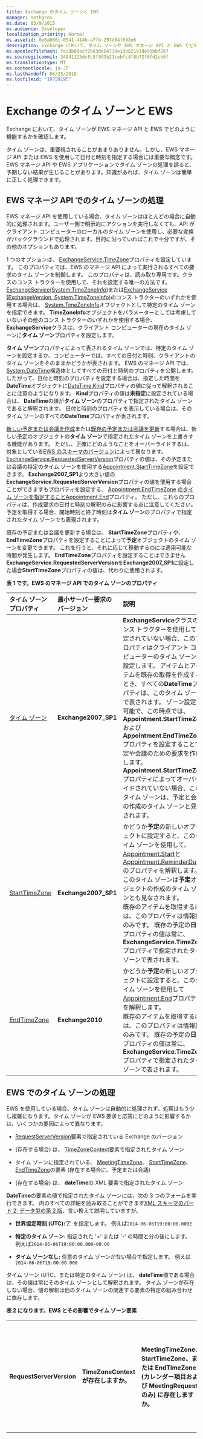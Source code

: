 ```yaml
---
title: Exchange のタイム ゾーンと EWS
manager: sethgros
ms.date: 03/9/2015
ms.audience: Developer
localization_priority: Normal
ms.assetid: 0e0a666c-0541-414b-a7fb-297d94f692e6
description: Exchange において、タイム ゾーンが EWS マネージ API と EWS でどのように機能するかを確認します。
ms.openlocfilehash: fcc8b00acf2b63de04718e13b82191de95bbf2b7
ms.sourcegitcommit: 34041125dc8c5f993b21cebfc4f8b72f0fd2cb6f
ms.translationtype: MT
ms.contentlocale: ja-JP
ms.lasthandoff: 06/25/2018
ms.locfileid: "19759195"
---
```

# <a name="time-zones-and-ews-in-exchange"></a>Exchange のタイム ゾーンと EWS

Exchange において、タイム ゾーンが EWS マネージ API と EWS でどのように機能するかを確認します。
  
タイム ゾーンは、重要視されることがあまりありません。しかし、EWS マネージ API または EWS を使用して日付と時刻を指定する場合には重要な概念です。EWS マネージ API や EWS アプリケーションでタイム ゾーンの処理を誤ると、予期しない結果が生じることがあります。知識があれば、タイム ゾーンは簡単に正しく処理できます。
  
## <a name="handling-time-zones-in-the-ews-managed-api"></a>EWS マネージ API でのタイム ゾーンの処理

EWS マネージ API を使用している場合、タイム ゾーンはほとんどの場合に自動的に処理されます。ユーザー側で明示的にアクションを実行しなくても、API がクライアント コンピューターのローカルのタイム ゾーンを使用し、必要な変換がバックグラウンドで処理されます。目的に沿っていればこれで十分ですが、その他のオプションもあります。
  
1 つのオプションは、 [ExchangeService.TimeZone](http://msdn.microsoft.com/en-us/library/microsoft.exchange.webservices.data.exchangeservice.timezone%28v=exchg.80%29.aspx)プロパティを設定しています。 このプロパティでは、EWS のマネージ API によって実行されるすべての要求のタイム ゾーンを制御します。 このプロパティは、読み取り専用です。クラスのコンス トラクターを使用して、それを設定する唯一の方法です。 [ExchangeService(System.TimeZoneInfo)](http://msdn.microsoft.com/en-us/library/dd635875%28v=exchg.80%29.aspx)または[ExchangeService (ExchangeVersion, System.TimeZoneInfo)](http://msdn.microsoft.com/en-us/library/dd636248%28v=exchg.80%29.aspx)のコンス トラクターのいずれかを使用する場合は、 [System.TimeZoneInfo](http://msdn.microsoft.com/en-us/library/system.timezoneinfo%28v=vs.110%29.aspx)オブジェクトとして特定のタイム ゾーンを指定できます。 **TimeZoneInfo**オブジェクトをパラメーターとしては考慮していないその他のコンス トラクターのいずれかを使用する場合、 **ExchangeService**クラスは、クライアント コンピューターの現在のタイム ゾーンに**タイム ゾーン**プロパティを設定します。 
  
**タイム ゾーン**プロパティによって表されるタイム ゾーンでは、特定のタイム ゾーンを設定するか、コンピューターでは、すべての日付と時刻、クライアントのタイム ゾーンをそのままかどうかが表されます。 EWS のマネージ API では、 [System.DateTime](http://msdn.microsoft.com/en-us/library/system.datetime%28v=vs.110%29.aspx)構造体としてすべての日付と時刻のプロパティを公開します。 したがって、日付と時刻のプロパティを設定する場合は、指定した時間を**DateTime**オブジェクトに[DateTime.Kind](http://msdn.microsoft.com/en-us/library/system.datetime.kind%28v=vs.110%29.aspx)プロパティの値に従って解釈されることに注意のようになります。 **Kind**プロパティの値は**未指定**に設定されている場合は、 **DateTime**の値が**タイム ゾーン**のプロパティで指定されたタイム ゾーンであると解釈されます。 日付と時刻のプロパティを表示している場合は、そのタイム ゾーンのすべての**DateTime**プロパティが表されます。 
  
[新しい予定または会議を作成](how-to-create-appointments-in-a-specific-time-zone-by-using-ews-in-exchange.md)または[既存の予定または会議を更新](how-to-update-the-time-zone-for-an-appointment-by-using-ews-in-exchange.md)する場合は、新しい[予定](http://msdn.microsoft.com/en-us/library/microsoft.exchange.webservices.data.appointment%28v=exchg.80%29.aspx)のオブジェクトの**タイム ゾーン**で指定されたタイム ゾーンを上書きする機能があります。 ただし、正確にどのようなことをオーバーライドするは、対象としている[EWS のスキーマのバージョン](ews-schema-versions-in-exchange.md)によって異なります。 [ExchangeService.RequestedServerVersion](http://msdn.microsoft.com/en-us/library/microsoft.exchange.webservices.data.exchangeservicebase.requestedserverversion%28v=exchg.80%29.aspx)プロパティの値は、その予定または会議の特定のタイム ゾーンを使用する[Appointment.StartTimeZone](http://msdn.microsoft.com/en-us/library/microsoft.exchange.webservices.data.appointment.starttimezone%28v=exchg.80%29.aspx)を設定できます。 **Exchange2007_SP1**より大きい値の**ExchangeService.RequestedServerVersion**プロパティの値を使用する場合ことができますもプロパティを設定する、 [Appointment.EndTimeZone](http://msdn.microsoft.com/en-us/library/microsoft.exchange.webservices.data.appointment.endtimezone%28v=exchg.80%29.aspx) [のタイム ゾーンを指定することAppointment.End](http://msdn.microsoft.com/en-us/library/microsoft.exchange.webservices.data.appointment.end%28v=exchg.80%29.aspx)プロパティ。 ただし、これらのプロパティは、作成要求の日付と時刻の解釈のみに影響する点に注意してください。 予定を取得する場合、開始時刻と終了時刻は**タイム ゾーン**のプロパティで指定されたタイム ゾーンでも表現されます。 
  
既存の予定または会議を更新する場合は、 **StartTimeZone**プロパティや、 **EndTimeZone**プロパティを設定することによって**予定**オブジェクトのタイム ゾーンを変更できます。 これを行うと、それに応じて移動するのには適用可能な時間が発生します。 **EndTimeZone**プロパティを設定することはできません**ExchangeService.RequestedServerVersion**を**Exchange2007_SP1**に設定した場合**StartTimeZone**プロパティの値は、代わりに使用されます。 
  
**表 1 です。EWS のマネージ API でのタイム ゾーンのプロパティ**

|**タイム ゾーン プロパティ**|**最小サーバー要求のバージョン**|**説明**|
|:-----|:-----|:-----|
|[タイム ゾーン](http://msdn.microsoft.com/en-us/library/microsoft.exchange.webservices.data.exchangeservice.timezone%28v=exchg.80%29.aspx) <br/> |**Exchange2007_SP1** <br/> |**ExchangeService**クラスのコンス トラクターを使用して設定されていない場合、このプロパティはクライアント コンピューターのタイム ゾーンに設定します。 アイテムとアイテムを既存の取得を作成するとき、すべての**DateTime**プロパティは、このタイム ゾーンで表されます。 ゾーン設定が可能で、この時点では、 **Appointment.StartTimeZone**および**Appointment.EndTimeZone**プロパティを設定することで予定や会議のための要求を作成します。 **Appointment.StartTimeZone**プロパティによってオーバーライドされていない場合、このタイム ゾーンは、予定と会議の作成のタイム ゾーンと見なされます。  <br/> |
|[StartTimeZone](http://msdn.microsoft.com/en-us/library/microsoft.exchange.webservices.data.appointment.starttimezone%28v=exchg.80%29.aspx) <br/> |**Exchange2007_SP1** <br/> |かどうか**予定**の新しいオブジェクトに設定すると、このタイム ゾーンを使用して、 [Appointment.Start](http://msdn.microsoft.com/en-us/library/microsoft.exchange.webservices.data.appointment.start%28v=exchg.80%29.aspx)と[Appointment.ReminderDueBy](http://msdn.microsoft.com/en-us/library/microsoft.exchange.webservices.data.item.reminderdueby%28v=exchg.80%29.aspx)のプロパティを解釈します。 このタイム ゾーンは**予定**オブジェクトの作成のタイム ゾーンとも見なされます。  <br/> 既存のアイテムを取得するには、このプロパティは情報提供のみです。 既存の予定の**日付**プロパティの値は常に、 **ExchangeService.TimeZone**プロパティで指定されたタイム ゾーンで表されます。  <br/> |
|[EndTimeZone](http://msdn.microsoft.com/en-us/library/microsoft.exchange.webservices.data.appointment.endtimezone%28v=exchg.80%29.aspx) <br/> |**Exchange2010** <br/> |かどうか**予定**の新しいオブジェクトに設定すると、このタイム ゾーンを使用して[Appointment.End](http://msdn.microsoft.com/en-us/library/microsoft.exchange.webservices.data.appointment.end%28v=exchg.80%29.aspx)プロパティを解釈します。  <br/> 既存のアイテムを取得するには、このプロパティは情報提供のみです。 既存の予定の**日付**プロパティの値は常に、 **ExchangeService.TimeZone**プロパティで指定されたタイム ゾーンで表されます。  <br/> |
   
## <a name="handling-time-zones-in-ews"></a>EWS でのタイム ゾーンの処理

EWS を使用している場合、タイム ゾーンは自動的に処理されず、処理はもう少し複雑になります。タイム ゾーンが EWS 要求と応答にどのように影響するかは、いくつかの要因によって異なります。
  
- [RequestServerVersion](http://msdn.microsoft.com/library/af4032d5-42b3-463e-9d0a-8236d78e5b75%28Office.15%29.aspx)要素で指定されている Exchange のバージョン 
    
- (存在する場合) は、 [TimeZoneContext](http://msdn.microsoft.com/library/573c462b-aa1d-4ba0-8852-e3f48b26873b%28Office.15%29.aspx)要素で指定されたタイム ゾーン 
    
- タイム ゾーンに指定されている、 [MeetingTimeZone](http://msdn.microsoft.com/library/413b47d9-8126-462c-9a4f-4e771a5e8889%28Office.15%29.aspx)、 [StartTimeZone](http://msdn.microsoft.com/library/d38c4dc1-4ecb-42a1-8d57-a451b16a2de2%28Office.15%29.aspx)、 [EndTimeZone](http://msdn.microsoft.com/library/6c53c337-be60-4d22-9e9e-a0c140c5e913%28Office.15%29.aspx)の要素 (存在する場合に、予定または会議) 
    
- (存在する場合) は、 **dateTime**の XML 要素で指定されたタイム ゾーン 
    
**DateTime**の要素の値で指定されたタイム ゾーンには、次の 3 つのフォームを実行できます。 内のすべての詳細を読み取ることができます[XML スキーマのパート 2: データ型の第 2 版](http://www.w3.org/TR/xmlschema-2/#dateTime)、言い換えて説明していますが。
  
- **世界協定時刻 (UTC):**'Z' を指定します。 例えば`2014-06-06T19:00:00.000Z`
    
- **特定のタイム ゾーン:** 指定された '+' または '-' の時間と分の後にします。 例えば`2014-06-06T19:00:00.000-08:00`
    
- **タイム ゾーンなし:** 任意のタイム ゾーンがない場合で指定します。 例えば`2014-06-06T19:00:00.000`
    
タイム ゾーン (UTC、または特定のタイム ゾーン) は、 **dateTime**値である場合は、その値は常にそのタイム ゾーンとして解釈されます。 タイム ゾーンが存在しない場合、値の解釈は他のタイム ゾーンの関連する要素の特定の組み合わせに依存します。 
  
**表 2 になります。EWS とその影響でタイム ゾーン要素**

|**RequestServerVersion**|**TimeZoneContext が存在しますか。**|**MeetingTimeZone、StartTimeZone、または EndTimeZone (カレンダー項目および MeetingRequest のみ) に存在しますか。**|**UTC の日時**|**特定のタイム ゾーンの日時**|**日時とタイム ゾーンなし**|**予定および会議の作成のタイム ゾーン**|
|:-----|:-----|:-----|:-----|:-----|:-----|:-----|
|**Exchange2007_SP1** <br/> |はい  <br/> |[はい] ( **MeetingTimeZone** )  <br/> |UTC として解釈される  <br/> |値に示されているタイム ゾーンとして解釈される  <br/> |**MeetingTimeZone**要素が含まれている[カレンダー項目](http://msdn.microsoft.com/library/b0c1fd27-b6da-46e5-88b8-88f00c71ba80%28Office.15%29.aspx)または[MeetingRequest](http://msdn.microsoft.com/library/c44f8804-a355-473d-a837-48cc91617251%28Office.15%29.aspx)要素内の要素は、 **MeetingTimeZone**要素は、UTC として解釈される他のすべてのタイム ゾーンとして解釈されます。  <br/> |**MeetingTimeZone**要素内のタイム ゾーン  <br/> |
|**Exchange2007_SP1** <br/> |はい  <br/> |いいえ  <br/> |UTC として解釈される  <br/> |値に示されているタイム ゾーンとして解釈される  <br/> |UTC として解釈される  <br/> |UTC  <br/> |
|**Exchange2007_SP1** <br/> |いいえ  <br/> |[はい] ( **MeetingTimeZone** )  <br/> |UTC として解釈される  <br/> |値に示されているタイム ゾーンとして解釈される  <br/> |**MeetingTimeZone**要素が含まれている[カレンダー項目](http://msdn.microsoft.com/library/b0c1fd27-b6da-46e5-88b8-88f00c71ba80%28Office.15%29.aspx)または[MeetingRequest](http://msdn.microsoft.com/library/c44f8804-a355-473d-a837-48cc91617251%28Office.15%29.aspx)要素内の要素は、 **MeetingTimeZone**要素は、UTC として解釈される他のすべてのタイム ゾーンとして解釈されます。  <br/> |**MeetingTimeZone**要素内のタイム ゾーン  <br/> |
|**Exchange2007_SP1** <br/> |いいえ  <br/> |いいえ  <br/> |UTC として解釈される  <br/> |値に示されているタイム ゾーンとして解釈される  <br/> |UTC として解釈される  <br/> |UTC  <br/> |
|**Exchange2010**以降では  <br/> |はい  <br/> |( **StartTimeZone**または**EndTimeZone** ) は、[はい]  <br/> |UTC として解釈される  <br/> |値に示されているタイム ゾーンとして解釈される  <br/> |**StartTimeZone**要素が存在する場合、[開始](http://msdn.microsoft.com/library/7cfe9979-c893-4f9b-b3a1-8f9e17515a4b%28Office.15%29.aspx)および[ReminderDueBy](http://msdn.microsoft.com/library/e28a0485-86af-4a4e-a2ba-3ad2d4ebff6f%28Office.15%29.aspx)要素の値は、 **StartTimeZone**要素内のタイム ゾーンとして解釈されます。 それ以外の場合、それらの要素の値は、 **TimeZoneContext**要素内のタイム ゾーンとして解釈されます。  <br/> **EndTimeZone**要素が存在する場合は、[開始](http://msdn.microsoft.com/library/7cfe9979-c893-4f9b-b3a1-8f9e17515a4b%28Office.15%29.aspx)要素の値が**EndTimeZone**要素内のタイム ゾーンとして解釈されます。 それ以外の場合、**末尾**の要素の値は、 **TimeZoneContext**要素内のタイム ゾーンとして解釈されます。  <br/> [カレンダー項目](http://msdn.microsoft.com/library/b0c1fd27-b6da-46e5-88b8-88f00c71ba80%28Office.15%29.aspx)または[MeetingRequest](http://msdn.microsoft.com/library/c44f8804-a355-473d-a837-48cc91617251%28Office.15%29.aspx)の外側にある要素は、 **TimeZoneContext**要素内のタイム ゾーンとして解釈されます。  <br/> |タイム ゾーンに存在する場合、 **StartTimeZone**要素でない場合は、 **TimeZoneContext**要素のタイム ゾーン  <br/> |
|**Exchange2010**以降では  <br/> |はい  <br/> |いいえ  <br/> |UTC として解釈される  <br/> |値に示されているタイム ゾーンとして解釈される  <br/> |**TimeZoneContext**要素内のタイム ゾーンとして解釈されます。  <br/> |**TimeZoneContext**要素内のタイム ゾーン  <br/> |
|**Exchange2010**以降では  <br/> |いいえ  <br/> |( **StartTimeZone**または**EndTimeZone** ) は、[はい]  <br/> |UTC として解釈される  <br/> |値に示されているタイム ゾーンとして解釈される  <br/> |**StartTimeZone**要素が存在する場合、[開始](http://msdn.microsoft.com/library/7cfe9979-c893-4f9b-b3a1-8f9e17515a4b%28Office.15%29.aspx)および[ReminderDueBy](http://msdn.microsoft.com/library/e28a0485-86af-4a4e-a2ba-3ad2d4ebff6f%28Office.15%29.aspx)要素の値は、 **StartTimeZone**要素内のタイム ゾーンとして解釈されます。 それ以外の場合、それらの要素の値は、UTC として解釈されます。  <br/> **EndTimeZone**要素が存在する場合は、[開始](http://msdn.microsoft.com/library/7cfe9979-c893-4f9b-b3a1-8f9e17515a4b%28Office.15%29.aspx)要素の値が**EndTimeZone**要素内のタイム ゾーンとして解釈されます。 それ以外の場合、**末尾**の要素の値は、UTC として解釈されます。  <br/> [カレンダー項目](http://msdn.microsoft.com/library/b0c1fd27-b6da-46e5-88b8-88f00c71ba80%28Office.15%29.aspx)または[MeetingRequest](http://msdn.microsoft.com/library/c44f8804-a355-473d-a837-48cc91617251%28Office.15%29.aspx)の外側にある要素は、UTC として解釈されます。  <br/> |**StartTimeZone**要素を存在する場合、タイム ゾーン UTC の場合は  <br/> |
|**Exchange2010**以降では  <br/> |いいえ  <br/> |いいえ  <br/> |UTC として解釈される  <br/> |値に示されているタイム ゾーンとして解釈される  <br/> |UTC として解釈される  <br/> |UTC  <br/> |
   
サーバーからの応答を解釈するときは、常に各要素の値をチェックし、値を正しく解釈する必要があります。Exchange には常に値のタイム ゾーン (UTC または指定のタイム ゾーン) が含まれます。
  
## <a name="additional-time-zone-considerations-when-creating-appointments-and-meetings"></a>予定や会議を作成する際のタイム ゾーンのその他の考慮事項

予定または会議を作成するとき、開始時刻に適用するタイム ゾーンは、予定の作成タイム ゾーンとみなされます。作成タイム ゾーンは、予定または会議を作成するときに日付/時刻がどのように解釈されるかを制御するほか、アイテムに次のように影響します。
  
- アイテムが終日イベントの場合は、作成のタイム ゾーンよりも、別のタイム ゾーンを使用しているクライアントから表示した場合、予期しない方法で表示可能性があります。 作成のタイム ゾーンの午前 0 時に終日のイベントの[終日のイベントが作成されたとき](how-to-create-all-day-events-by-using-ews-in-exchange.md)、最初と最後の時間を調整するためです。 その時間は、余分な日数を対象にする項目がありますので、別のタイム ゾーンで午前 0 時以外の時間として表示されます。 このため、可能な場合は、終日イベントを作成するのには、ユーザーのプライマリの予定表作成クライアントに対して構成されているタイム ゾーンを使用することをお勧めします。
    
- アイテムが会議であり、参加者のタイム ゾーンがクライアントのタイム ゾーンと異なる場合、作成タイム ゾーンは出席者が会議要求を受信すると Outlook の情報バーに表示されます。
    
## <a name="in-this-section"></a>このセクションの内容

- [Exchange EWS を使用して、特定のタイム ゾーンで予定を作成します。](how-to-create-appointments-in-a-specific-time-zone-by-using-ews-in-exchange.md)
    
- [Exchange EWS を使用して予定のタイム ゾーンを更新します。](how-to-update-the-time-zone-for-an-appointment-by-using-ews-in-exchange.md)
    
## <a name="see-also"></a>関連項目


- [Exchange の Web サービス クライアントを開発する](develop-web-service-clients-for-exchange.md)
    
- [Exchange のスキーマ バージョンの EWS](ews-schema-versions-in-exchange.md)
    
- [Exchange 2013 の EWS を使用して予定および会議を作成します。](how-to-create-appointments-and-meetings-by-using-ews-in-exchange-2013.md)
    
- [Exchange EWS を使用して予定および会議を更新します。](how-to-update-appointments-and-meetings-by-using-ews-in-exchange.md)
    
- [EWS を使用して Exchange、終日のイベントを作成します。](how-to-create-all-day-events-by-using-ews-in-exchange.md)
    
- [DateTime 構造体](http://msdn.microsoft.com/en-us/library/system.datetime%28v=vs.110%29.aspx)
    
- [TimeZoneInfo クラス](http://msdn.microsoft.com/en-us/library/system.timezoneinfo%28v=vs.110%29.aspx)
    

